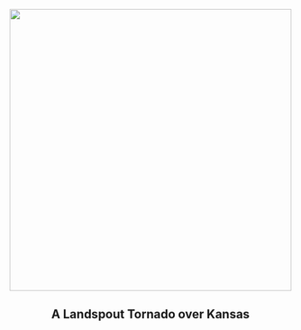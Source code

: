 
<p align="center"><img src="https://apod.nasa.gov/apod/image/2311/LowerLandspout_Hannon_960.jpg" width="500" height="500"></p>
<h2 align="center"> A Landspout Tornado over Kansas </h2>
